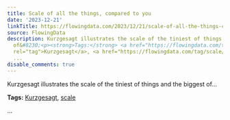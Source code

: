 ```yaml
---
title: Scale of all the things, compared to you
date: '2023-12-21'
linkTitle: https://flowingdata.com/2023/12/21/scale-of-all-the-things-compared-to-you/
source: FlowingData
description: Kurzgesagt illustrates the scale of the tiniest of things and the biggest
  of&#8230;<p><strong>Tags:</strong> <a href="https://flowingdata.com/tag/kurzgesagt/"
  rel="tag">Kurzgesagt</a>, <a href="https://flowingdata.com/tag/scale/" rel="tag">scale</a></p>
  ...
disable_comments: true
---
```

Kurzgesagt illustrates the scale of the tiniest of things and the biggest of&#8230;<p><strong>Tags:</strong> <a href="https://flowingdata.com/tag/kurzgesagt/" rel="tag">Kurzgesagt</a>, <a href="https://flowingdata.com/tag/scale/" rel="tag">scale</a></p> ...